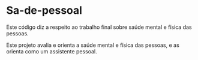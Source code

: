 ﻿# Sa-de-pessoal
Este código diz a respeito ao trabalho final sobre saúde mental e física das pessoas.

Este  projeto avalia e orienta a saúde mental e física das pessoas, e as orienta como um assistente pessoal.